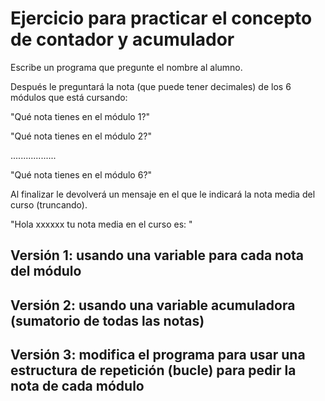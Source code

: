 # Ejercicio para practicar el concepto de contador y acumulador

Escribe un programa que pregunte el nombre al alumno.

Después le preguntará la nota (que puede tener decimales) de los 6 módulos que está cursando: 

"Qué nota tienes en el módulo 1?"

"Qué nota tienes en el módulo 2?"

..................

"Qué nota tienes en el módulo 6?"


Al finalizar le devolverá un mensaje en el que le indicará la nota media del curso (truncando).

"Hola xxxxxx tu nota media en el curso es: "

## Versión 1: usando una variable para cada nota del módulo

## Versión 2: usando una variable acumuladora (sumatorio de todas las notas)

## Versión 3: modifica el programa para usar una estructura de repetición (bucle) para pedir la nota de cada módulo
